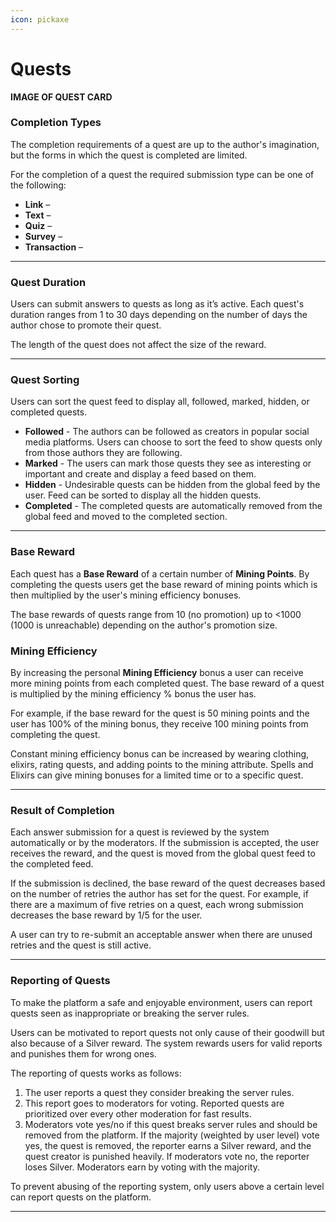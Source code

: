 ```yaml
---
icon: pickaxe
---
```


# Quests

**IMAGE OF QUEST CARD**

### Completion Types

The completion requirements of a quest are up to the author's imagination, but the forms in which the quest is completed are limited.

For the completion of a quest the required submission type can be one of the following:

* **Link** – 
* **Text** –
* **Quiz** –
* **Survey** – 
* **Transaction** – 


***

### Quest Duration

Users can submit answers to quests as long as it’s active. Each quest's duration ranges from 1 to 30 days depending on the number of days the author chose to promote their quest. 

The length of the quest does not affect the size of the reward.

***

### Quest Sorting

Users can sort the quest feed to display all, followed, marked, hidden, or completed quests.

* **Followed** - The authors can be followed as creators in popular social media platforms. Users can choose to sort the feed to show quests only from those authors they are following. 
* **Marked** - The users can mark those quests they see as interesting or important and create and display a feed based on them. 
* **Hidden** - Undesirable quests can be hidden from the global feed by the user. Feed can be sorted to display all the hidden quests.
* **Completed** - The completed quests are automatically removed from the global feed and moved to the completed section.

***

### Base Reward

Each quest has a **Base Reward** of a certain number of **Mining Points**. By completing the quests users get the base reward of mining points which is then multiplied by the user's mining efficiency bonuses.

The base rewards of quests range from 10 (no promotion) up to <1000 (1000 is unreachable) depending on the author's promotion size. 


### Mining Efficiency 

By increasing the personal **Mining Efficiency** bonus a user can receive more mining points from each completed quest. The base reward of a quest is multiplied by the mining efficiency % bonus the user has. 

For example, if the base reward for the quest is 50 mining points and the user has 100% of the mining bonus, they receive 100 mining points from completing the quest.

Constant mining efficiency bonus can be increased by wearing clothing, elixirs, rating quests, and adding points to the mining attribute. Spells and Elixirs can give mining bonuses for a limited time or to a specific quest.

***

### Result of Completion 

Each answer submission for a quest is reviewed by the system automatically or by the moderators. If the submission is accepted, the user receives the reward, and the quest is moved from the global quest feed to the completed feed.

If the submission is declined, the base reward of the quest decreases based on the number of retries the author has set for the quest. For example, if there are a maximum of five retries on a quest, each wrong submission decreases the base reward by 1/5 for the user.

A user can try to re-submit an acceptable answer when there are unused retries and the quest is still active.

***

### Reporting of Quests

To make the platform a safe and enjoyable environment, users can report quests seen as inappropriate or breaking the server rules. 

Users can be motivated to report quests not only cause of their goodwill but also because of a Silver reward. The system rewards users for valid reports and punishes them for wrong ones.

The reporting of quests works as follows:

1. The user reports a quest they consider breaking the server rules.
2. This report goes to moderators for voting. Reported quests are prioritized over every other moderation for fast results.
3. Moderators vote yes/no if this quest breaks server rules and should be removed from the platform. If the majority (weighted by user level) vote yes, the quest is removed, the reporter earns a Silver reward, and the quest creator is punished heavily. If moderators vote no, the reporter loses Silver. Moderators earn by voting with the majority.

To prevent abusing of the reporting system, only users above a certain level can report quests on the platform. 


***